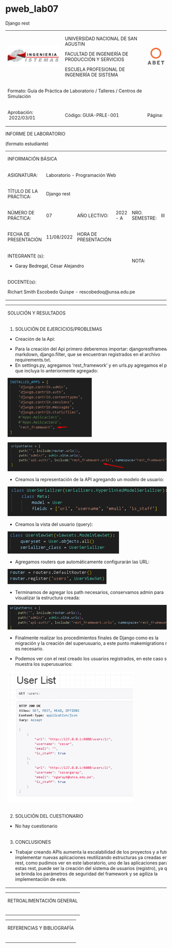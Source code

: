 # pweb_lab07
Django rest

<html>
   <head>
      <meta content="text/html; charset=UTF-8" http-equiv="content-type">
   </head>
   <body class="c53 doc-content">
      <div>
         <p class="c2 c47"><span class="c12"></span></p>
         <a id="t.5e5541b9bf8e121da87c0e19ae2629b8e95fa5d0"></a><a id="t.4"></a>
         <table class="c10">
            <tr class="c49">
               <td class="c13" colspan="1" rowspan="1">
                  <p class="c20 c46"><span style="overflow: hidden; display: inline-block; margin: 0.00px 0.00px; border: 0.00px solid #000000; transform: rotate(0.00rad) translateZ(0px); -webkit-transform: rotate(0.00rad) translateZ(0px); width: 160.25px; height: 66.03px;"><img alt="Programaci&oacute;n Web 1" src="images/image9.png" style="width: 160.25px; height: 66.03px; margin-left: -0.00px; margin-top: -0.00px; transform: rotate(0.00rad) translateZ(0px); -webkit-transform: rotate(0.00rad) translateZ(0px);" title=""></span></p>
               </td>
               <td class="c8" colspan="1" rowspan="1">
                  <p class="c20"><span class="c18 c24">UNIVERSIDAD NACIONAL DE SAN AGUSTIN</span></p>
                  <p class="c20"><span class="c18 c24">FACULTAD DE INGENIER&Iacute;A DE PRODUCCI&Oacute;N Y SERVICIOS</span></p>
                  <p class="c20"><span class="c18 c24">ESCUELA PROFESIONAL DE INGENIER&Iacute;A DE SISTEMA</span></p>
               </td>
               <td class="c45" colspan="1" rowspan="1">
                  <p class="c20"><span style="overflow: hidden; display: inline-block; margin: 0.00px 0.00px; border: 0.00px solid #000000; transform: rotate(0.00rad) translateZ(0px); -webkit-transform: rotate(0.00rad) translateZ(0px); width: 53.16px; height: 53.16px;"><img alt="" src="images/image7.png" style="width: 53.16px; height: 53.16px; margin-left: -0.00px; margin-top: -0.00px; transform: rotate(0.00rad) translateZ(0px); -webkit-transform: rotate(0.00rad) translateZ(0px);" title=""></span></p>
               </td>
            </tr>
            <tr class="c50">
               <td class="c55" colspan="3" rowspan="1">
                  <p class="c20"><span class="c31">Formato: </span><span class="c38">Gu&iacute;a de Pr&aacute;ctica de Laboratorio / Talleres / Centros de Simulaci&oacute;n</span></p>
               </td>
            </tr>
            <tr class="c52">
               <td class="c13" colspan="1" rowspan="1">
                  <p class="c20"><span class="c18 c31">Aprobaci&oacute;n: &nbsp;2022/03/01</span></p>
               </td>
               <td class="c8" colspan="1" rowspan="1">
                  <p class="c20"><span class="c18 c31">C&oacute;digo: GUIA-PRLE-001</span></p>
               </td>
               <td class="c45" colspan="1" rowspan="1">
                  <p class="c57"><span class="c18 c31">P&aacute;gina: </span></p>
               </td>
            </tr>
         </table>
         <p class="c5 c2"><span class="c12"></span></p>
      </div>
      <p class="c42"><span class="c18 c34">INFORME DE LABORATORIO</span></p>
      <p class="c42"><span class="c18 c34">(formato estudiante)</span></p>
      <a id="t.3fd846958c8037b64fd681edf1bb5ae45ab2554c"></a><a id="t.0"></a>
      <table class="c10">
         <tr class="c21">
            <td class="c27" colspan="6" rowspan="1">
               <p class="c20"><span class="c3">INFORMACI&Oacute;N B&Aacute;SICA</span></p>
            </td>
         </tr>
         <tr class="c9">
            <td class="c17" colspan="1" rowspan="1">
               <p class="c5"><span class="c18 c16">ASIGNATURA: </span></p>
            </td>
            <td class="c30" colspan="5" rowspan="1">
               <p class="c5"><span class="c43">Laboratorio - Programaci&oacute;n Web</span></p>
            </td>
         </tr>
         <tr class="c9">
            <td class="c17" colspan="1" rowspan="1">
               <p class="c5"><span class="c18 c16">T&Iacute;TULO DE LA PR&Aacute;CTICA: </span></p>
            </td>
            <td class="c30" colspan="5" rowspan="1">
               <p class="c5"><span class="c4">Django rest</span></p>
            </td>
         </tr>
         <tr class="c9">
            <td class="c17" colspan="1" rowspan="1">
               <p class="c5"><span class="c16">N&Uacute;MERO DE PR&Aacute;CTICA:</span></p>
            </td>
            <td class="c40" colspan="1" rowspan="1">
               <p class="c5"><span class="c4">07</span></p>
            </td>
            <td class="c26" colspan="1" rowspan="1">
               <p class="c5"><span class="c16">A&Ntilde;O LECTIVO:</span></p>
            </td>
            <td class="c15" colspan="1" rowspan="1">
               <p class="c5"><span class="c4">2022 - A</span></p>
            </td>
            <td class="c15" colspan="1" rowspan="1">
               <p class="c5"><span class="c16">NRO. SEMESTRE:</span></p>
            </td>
            <td class="c23" colspan="1" rowspan="1">
               <p class="c5"><span class="c4">III</span></p>
            </td>
         </tr>
         <tr class="c9">
            <td class="c17" colspan="1" rowspan="1">
               <p class="c5"><span class="c18 c16">FECHA DE PRESENTACI&Oacute;N</span></p>
            </td>
            <td class="c40" colspan="1" rowspan="1">
               <p class="c5"><span class="c4">11/08/2022</span></p>
            </td>
            <td class="c26" colspan="1" rowspan="1">
               <p class="c5"><span class="c18 c16">HORA DE PRESENTACI&Oacute;N</span></p>
            </td>
            <td class="c44" colspan="3" rowspan="1">
               <p class="c5 c2"><span class="c4"></span></p>
            </td>
         </tr>
         <tr class="c9">
            <td class="c35" colspan="4" rowspan="1">
               <p class="c5"><span class="c18 c16">INTEGRANTE (s): </span></p>
               <ul class="c11 lst-kix_list_7-0 start">
                  <li class="c5 c25 c33 li-bullet-0"><span class="c0">Garay Bedregal, C&eacute;sar Alejandro</span></li>
               </ul>
               <p class="c5 c2"><span class="c0"></span></p>
               <p class="c5 c2"><span class="c0"></span></p>
            </td>
            <td class="c15" colspan="1" rowspan="1">
               <p class="c5"><span class="c16">NOTA:</span></p>
            </td>
            <td class="c23" colspan="1" rowspan="1">
               <p class="c5 c2"><span class="c4"></span></p>
            </td>
         </tr>
         <tr class="c9">
            <td class="c54" colspan="6" rowspan="1">
               <p class="c5"><span class="c18 c16">DOCENTE(s):</span></p>
               <p class="c5"><span class="c4">Richart Smith Escobedo Quispe - rescobedoq@unsa.edu.pe</span></p>
               <p class="c5 c2"><span class="c4"></span></p>
            </td>
         </tr>
      </table>
      <p class="c37 c2"><span class="c12"></span></p>
      <a id="t.9e78c20b4263cb5657517b7611d1f5cc18c89835"></a><a id="t.1"></a>
      <table class="c10">
         <tr class="c21">
            <td class="c27" colspan="1" rowspan="1">
               <p class="c20"><span class="c3 c48">SOLUCI&Oacute;N Y RESULTADOS</span></p>
            </td>
         </tr>
         <tr class="c51">
            <td class="c32" colspan="1" rowspan="1">
               <ol class="c11 lst-kix_list_5-0 start" start="1">
                  <li class="c36 li-bullet-1"><span class="c18 c16">SOLUCI&Oacute;N DE EJERCICIOS/PROBLEMAS</span></li>
               </ol>
               <ul class="c11 lst-kix_wm0nbd1q9bzg-0 start">
                  <li class="c5 c33 c25 li-bullet-0"><span class="c12">Creaci&oacute;n de la Api:</span></li>
               </ul>
               <ul class="c11 lst-kix_ij0ts3nqyxp-0 start">
                  <li class="c1 c25 li-bullet-0"><span class="c12">Para la creaci&oacute;n del Api primero deberemos importar: djangorestframework, markdown, django.filter, que se encuentran registrados en el archivo requirements.txt.</span></li>
                  <li class="c1 c25 li-bullet-0"><span class="c12">En settings.py, agregamos &lsquo;rest_framework&rsquo; y en urls.py agregamos el path que incluya lo anteriormente agregado:</span></li>
               </ul>
               <p class="c1"><span style="overflow: hidden; display: inline-block; margin: 0.00px 0.00px; border: 0.00px solid #000000; transform: rotate(0.00rad) translateZ(0px); -webkit-transform: rotate(0.00rad) translateZ(0px); width: 262.50px; height: 183.86px;"><img alt="" src="images/image8.png" style="width: 262.50px; height: 183.86px; margin-left: 0.00px; margin-top: 0.00px; transform: rotate(0.00rad) translateZ(0px); -webkit-transform: rotate(0.00rad) translateZ(0px);" title=""></span></p>
               <p class="c1"><span style="overflow: hidden; display: inline-block; margin: 0.00px 0.00px; border: 0.00px solid #000000; transform: rotate(0.00rad) translateZ(0px); -webkit-transform: rotate(0.00rad) translateZ(0px); width: 527.97px; height: 90.14px;"><img alt="" src="images/image2.png" style="width: 527.97px; height: 90.14px; margin-left: 0.00px; margin-top: 0.00px; transform: rotate(0.00rad) translateZ(0px); -webkit-transform: rotate(0.00rad) translateZ(0px);" title=""></span></p>
               <p class="c1 c2"><span class="c12"></span></p>
               <ul class="c11 lst-kix_ft3nt5qiosnu-0 start">
                  <li class="c1 c25 li-bullet-0"><span class="c12">Creamos la representaci&oacute;n de la API agregando un modelo de usuario:</span></li>
               </ul>
               <p class="c1"><span style="overflow: hidden; display: inline-block; margin: 0.00px 0.00px; border: 0.00px solid #000000; transform: rotate(0.00rad) translateZ(0px); -webkit-transform: rotate(0.00rad) translateZ(0px); width: 508.00px; height: 92.00px;"><img alt="" src="images/image1.png" style="width: 508.00px; height: 92.00px; margin-left: 0.00px; margin-top: 0.00px; transform: rotate(0.00rad) translateZ(0px); -webkit-transform: rotate(0.00rad) translateZ(0px);" title=""></span></p>
               <p class="c5 c2"><span class="c12"></span></p>
               <ul class="c11 lst-kix_podvaat570v-0 start">
                  <li class="c1 c25 li-bullet-0"><span class="c12">Creamos la vista del usuario (query):</span></li>
               </ul>
               <p class="c1"><span style="overflow: hidden; display: inline-block; margin: 0.00px 0.00px; border: 0.00px solid #000000; transform: rotate(0.00rad) translateZ(0px); -webkit-transform: rotate(0.00rad) translateZ(0px); width: 348.00px; height: 69.00px;"><img alt="" src="images/image3.png" style="width: 348.00px; height: 69.00px; margin-left: 0.00px; margin-top: 0.00px; transform: rotate(0.00rad) translateZ(0px); -webkit-transform: rotate(0.00rad) translateZ(0px);" title=""></span></p>
               <p class="c5 c2"><span class="c12"></span></p>
               <ul class="c11 lst-kix_xil7jw6kymdr-0 start">
                  <li class="c1 c25 li-bullet-0"><span class="c12">Agregamos routers que autom&aacute;ticamente configurar&aacute;n las URL:</span></li>
               </ul>
               <p class="c1"><span style="overflow: hidden; display: inline-block; margin: 0.00px 0.00px; border: 0.00px solid #000000; transform: rotate(0.00rad) translateZ(0px); -webkit-transform: rotate(0.00rad) translateZ(0px); width: 309.00px; height: 47.00px;"><img alt="" src="images/image5.png" style="width: 309.00px; height: 47.00px; margin-left: 0.00px; margin-top: 0.00px; transform: rotate(0.00rad) translateZ(0px); -webkit-transform: rotate(0.00rad) translateZ(0px);" title=""></span></p>
               <p class="c1 c2"><span class="c12"></span></p>
               <ul class="c11 lst-kix_5p7fy24rpqgu-0 start">
                  <li class="c1 c25 li-bullet-0"><span class="c12">Terminamos de agregar los path necesarios, conservamos admin para visualizar la estructura creada:</span></li>
               </ul>
               <p class="c1"><span style="overflow: hidden; display: inline-block; margin: 0.00px 0.00px; border: 0.00px solid #000000; transform: rotate(0.00rad) translateZ(0px); -webkit-transform: rotate(0.00rad) translateZ(0px); width: 524.50px; height: 76.52px;"><img alt="" src="images/image6.png" style="width: 524.50px; height: 76.52px; margin-left: 0.00px; margin-top: 0.00px; transform: rotate(0.00rad) translateZ(0px); -webkit-transform: rotate(0.00rad) translateZ(0px);" title=""></span></p>
               <p class="c1 c2"><span class="c12"></span></p>
               <ul class="c11 lst-kix_gaxksu377f9b-0 start">
                  <li class="c1 c25 li-bullet-0"><span>Finalmente realizar los procedimientos finales de Django como es la migraci&oacute;n y la creaci&oacute;n del superusuario, a este punto </span><span>makemigrations</span><span class="c12">&nbsp;no es necesario.</span></li>
               </ul>
               <p class="c1 c2"><span class="c12"></span></p>
               <ul class="c11 lst-kix_1c1amrms9yma-0 start">
                  <li class="c5 c33 c25 li-bullet-0"><span class="c12">Podemos ver con el rest creado los usuarios registrados, en este caso se muestra los superusuarios:</span></li>
               </ul>
               <p class="c5 c33"><span style="overflow: hidden; display: inline-block; margin: 0.00px 0.00px; border: 0.00px solid #000000; transform: rotate(0.00rad) translateZ(0px); -webkit-transform: rotate(0.00rad) translateZ(0px); width: 391.50px; height: 406.94px;"><img alt="" src="images/image4.png" style="width: 391.50px; height: 406.94px; margin-left: 0.00px; margin-top: 0.00px; transform: rotate(0.00rad) translateZ(0px); -webkit-transform: rotate(0.00rad) translateZ(0px);" title=""></span></p>
               <p class="c5 c33 c2"><span class="c12"></span></p>
               <p class="c5 c33 c2"><span class="c12"></span></p>
               <p class="c5 c33 c2"><span class="c12"></span></p>
            </td>
         </tr>
         <tr class="c28">
            <td class="c32" colspan="1" rowspan="1">
               <ol class="c11 lst-kix_list_5-0" start="2">
                  <li class="c36 li-bullet-1"><span class="c16 c18">SOLUCI&Oacute;N DEL CUESTIONARIO</span></li>
               </ol>
               <ul class="c11 lst-kix_list_1-0 start">
                  <li class="c5 c33 c25 li-bullet-0"><span class="c43">No hay cuestionario</span></li>
               </ul>
               <p class="c5 c2 c14"><span class="c0"></span></p>
            </td>
         </tr>
         <tr class="c28">
            <td class="c32" colspan="1" rowspan="1">
               <ol class="c11 lst-kix_list_5-0" start="3">
                  <li class="c36 li-bullet-2"><span class="c18 c16">CONCLUSIONES</span></li>
               </ol>
               <ul class="c11 lst-kix_list_2-0 start">
                  <li class="c5 c33 c25 li-bullet-0"><span class="c29">Trabajar creando APIs aumenta la escalabilidad de los proyectos y a futuro implementar nuevas aplicaciones reutilizando estructuras ya creadas en la rest, como pudimos ver en este laboratorio, uno de las aplicaciones para estas rest, puede ser la creaci&oacute;n del sistema de usuarios (registro), ya que se brinda los par&aacute;metros de seguridad del framework y se agiliza la implementaci&oacute;n de este.</span></li>
               </ul>
            </td>
         </tr>
      </table>
      <p class="c37 c2"><span class="c12"></span></p>
      <a id="t.58d1de7224a46fa04ed90ae2513bd4d78b5de068"></a><a id="t.2"></a>
      <table class="c10">
         <tr class="c21">
            <td class="c27" colspan="1" rowspan="1">
               <p class="c20"><span class="c3">RETROALIMENTACI&Oacute;N GENERAL</span></p>
            </td>
         </tr>
         <tr class="c28">
            <td class="c32" colspan="1" rowspan="1">
               <p class="c5 c2"><span class="c12"></span></p>
               <p class="c5 c2"><span class="c12"></span></p>
            </td>
         </tr>
      </table>
      <p class="c37 c2"><span class="c12"></span></p>
      <a id="t.4e79ba32b802cd5bf5442f2044c93809a3ede0b6"></a><a id="t.3"></a>
      <table class="c10">
         <tr class="c21">
            <td class="c27" colspan="1" rowspan="1">
               <p class="c20"><span class="c3">REFERENCIAS Y BIBLIOGRAF&Iacute;A</span></p>
            </td>
         </tr>
         <tr class="c22">
            <td class="c32" colspan="1" rowspan="1">
               <p class="c2 c41"><span class="c4"></span></p>
            </td>
         </tr>
      </table>
      <p class="c2 c37"><span class="c12"></span></p>
      <p class="c37 c2" id="h.gjdgxs"><span class="c12"></span></p>
   </body>
</html>